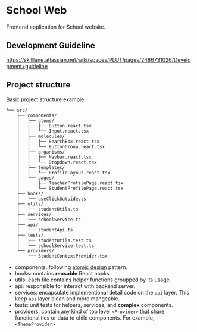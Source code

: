 # School Web

Frontend application for School website.

## Development Guideline

https://skilllane.atlassian.net/wiki/spaces/PLUT/pages/2486731026/Development+guideline

## Project structure

Basic project structure example

```
└── src/
    ├── components/
    │   ├── atoms/
    │   │   ├── Button.react.tsx
    │   │   └── Input.react.tsx
    │   ├── molecules/
    │   │   ├── SearchBox.react.tsx
    │   │   └── ButtonGroup.react.tsx
    │   ├── organisms/
    │   │   ├── Navbar.react.tsx
    │   │   └── Dropdown.react.tsx
    │   ├── templates/
    │   │   └── ProfileLayout.react.tsx
    │   └── pages/
    │       ├── TeacherProfilePage.react.tsx
    │       └── StudentProfilePage.react.tsx
    ├── hooks/
    │   └── useClickOutside.ts
    ├── utils/
    │   └── studentUtils.ts
    ├── services/
    │   └── schoolService.ts
    ├── api/
    │   └── studentApi.ts
    ├── tests/
    │   ├── studentUtils.test.ts
    │   └── schoolService.test.ts
    └── providers/
        └── StudentContextProvider.tsx
```

- components: following [atomic design](https://bradfrost.com/blog/post/atomic-web-design/) pattern.
- hooks: contains **reusable** React hooks.
- utils: each file contains helper functions groupped by its usage.
- api: responsible for interact with backend server.
- services: encapsulate implementional detail code on the `api` layer. This keep `api` layer clean and more mangeable.
- tests: unit tests for helpers, services, and **complex** components.
- providers: contain any kind of top level `<Provider>` that share functionalities or data to child components. For example, `<ThemeProvider>`
